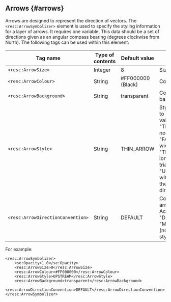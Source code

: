 ## Arrows {#arrows}

Arrows are designed to represent the direction of vectors. The `<resc:ArrowSymbolizer>` element is used to specify the styling information for a layer of arrows. It requires one variable. This data should be a set of directions given as an angular compass bearing (degrees clockwise from North). The following tags can be used within this element:

| Tag name | Type of contents | Default value | Description |
| --- | --- | --- | --- |
| `<resc:ArrowSize>` | Integer | 8 | Size of arrows |
| `<resc:ArrowColour>` | String | #FF000000 (Black) | Colour of arrows |
| `<resc:ArrowBackground>` | String | transparent | Colour of the background |
| `<resc:ArrowStyle>` | String | THIN_ARROW | Style of the arrows to plot.  Accepts the values "THIN_ARROW" (a normal arrow), "FAT_ARROW" (a wider version), "TRI_ARROW" (a long isosceles triangle), "UPSTREAM" (dots with a line pointing in the desired direction) |
| `<resc:ArrowDirectionConvention>` | String | DEFAULT | Convention for the arrows direction. Accepts the values "DEFAULT", "METEOROLOGICAL" (not supported for style "UPSTREAM") |

For example:

```
<resc:ArrowSymbolizer>
    <se:Opacity>1.0</se:Opacity>
    <resc:ArrowSize>8</resc:ArrowSize>
    <resc:ArrowColour>#FF000000</resc:ArrowColour>
    <resc:ArrowStyle>UPSTREAM</resc:ArrowStyle>
    <resc:ArrowBackground>transparent</resc:ArrowBackground>
    <resc:ArrowDirectionConvention>DEFAULT</resc:ArrowDirectionConvention>
</resc:ArrowSymbolizer>
```